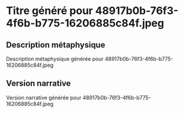 # Titre généré pour 48917b0b-76f3-4f6b-b775-16206885c84f.jpeg

## Description métaphysique
Description métaphysique générée pour 48917b0b-76f3-4f6b-b775-16206885c84f.jpeg

## Version narrative
Version narrative générée pour 48917b0b-76f3-4f6b-b775-16206885c84f.jpeg
